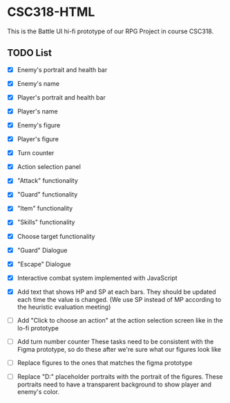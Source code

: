# CSC318-HTML
This is the Battle UI hi-fi prototype of our RPG Project in course CSC318.

## TODO List
- [x] Enemy's portrait and health bar
- [x] Enemy's name
- [x] Player's portrait and health bar
- [x] Player's name
- [x] Enemy's figure
- [x] Player's figure
- [x] Turn counter
- [x] Action selection panel
- [x] "Attack" functionality
- [x] "Guard" functionality
- [X] "Item" functionality
- [X] "Skills" functionality
- [x] Choose target functionality
- [x] "Guard" Dialogue
- [x] "Escape" Dialogue
- [x] Interactive combat system implemented with JavaScript
- [x] Add text that shows HP and SP at each bars. They should be updated each time the value is changed. (We use SP instead of MP according to the heuristic evaluation meeting)
- [ ] Add "Click to choose an action" at the action selection screen like in the lo-fi prototype
- [ ] Add turn number counter
These tasks need to be consistent with the Figma prototype, so do these after we're sure what our figures look like
- [ ] Replace figures to the ones that matches the figma prototype
- [ ] Replace "D:" placeholder portraits with the portrait of the figures. These portraits need to have a transparent background to show player and enemy's color.

